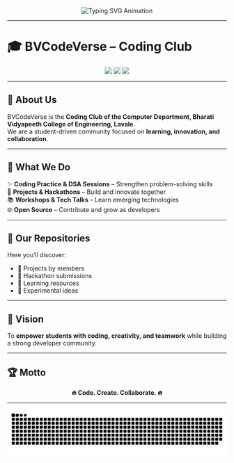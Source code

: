 <!-- Banner -->
<p align="center">
  <img src="https://readme-typing-svg.herokuapp.com?size=28&duration=4000&color=00BFFF&center=true&vCenter=true&width=800&lines=🚀+Welcome+to+BVCodeVerse!;💻+Coding+Club+of+Computer+Department;Bharati+Vidyapeeth+College+of+Engineering,+Lavale;✨+Code.+Create.+Collaborate." alt="Typing SVG Animation" />
</p>

---

# 🎓 BVCodeVerse – Coding Club  

<p align="center">
  <img src="https://img.shields.io/badge/Department-Computer%20Engineering-blue?style=for-the-badge" />
  <img src="https://img.shields.io/badge/College-Bharati%20Vidyapeeth%20COE%20Lavale-orange?style=for-the-badge" />
  <img src="https://img.shields.io/badge/Community-Developers-success?style=for-the-badge" />
</p>

---

## 🌟 About Us  
BVCodeVerse is the **Coding Club of the Computer Department, Bharati Vidyapeeth College of Engineering, Lavale**.  
We are a student-driven community focused on **learning, innovation, and collaboration**.  

---

## 🎯 What We Do  
✨ **Coding Practice & DSA Sessions** – Strengthen problem-solving skills  
🚀 **Projects & Hackathons** – Build and innovate together  
📚 **Workshops & Tech Talks** – Learn emerging technologies  
🌐 **Open Source** – Contribute and grow as developers  

---

## 📂 Our Repositories  
Here you’ll discover:  
- 🔹 Projects by members  
- 🔹 Hackathon submissions  
- 🔹 Learning resources  
- 🔹 Experimental ideas  

---

## 🌈 Vision  
To **empower students with coding, creativity, and teamwork** while building a strong developer community.  

---

## 🏆 Motto  
<p align="center">
  <b>🔥 Code. Create. Collaborate. 🔥</b>
</p>

---

<!-- Footer Animation -->
<p align="center">
  <img src="https://raw.githubusercontent.com/Platane/snk/output/github-contribution-grid-snake.svg" alt="snake animation" />
</p>
